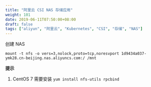 ```yaml
---
title: "阿里云 CSI NAS 存储应用"
weight: 101
date: 2019-06-11T07:50:00+08:00
draft: false
tags: ["aliyun", "阿里云", "Kubernetes", "CSI", "存储", "NAS"]
---
```


创建 NAS

```
mount -t nfs -o vers=3,nolock,proto=tcp,noresvport 1d9434a037-ymk28.cn-beijing.nas.aliyuncs.com:/ /mnt
```

**提示**

1. CentOS 7 需要安装 `yum install nfs-utils rpcbind`
